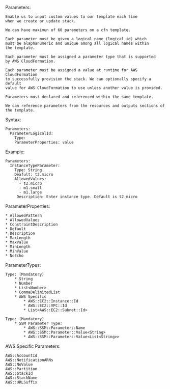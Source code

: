 Parameters:

	Enable us to input custom values to our template each time
	when we create or update stack.

	We can have maximun of 60 parameters on a cfn template.

	Each parameter must be given a logical name (logical id) which
	must be alaphanumeric and unique among all logical names within
	the template.

	Each parameter must be assigned a parameter type that is supported
	by AWS CloudFormation.

	Each parameter must be assigned a value at runtime for AWS CloudFormation
	to successfully provision the stack. We can optionally specify a default
	value for AWS CloudFormation to use unless another value is provided.

	Parameters must declared and referenced within the same template.

	We can reference parameters from the resources and outputs sections of 
	the template.


Syntax:

	Parameters:
	  ParameterLogicalId:
	    Type:
	    ParameterProperties: value


Example:

	Parameters:
	  InstanceTypeParameter:
	    Type: String
	    Deafult: t2.micro
	    AllowedValues:
	      - t2.micro
	      - m1.small
	      - m1.large
	     Description: Enter instance type. Default is t2.micro


ParameterProperties:

	* AllowedPattern
	* AllowedValues
	* ConstraintDescription
	* Default
	* Description
	* MaxLength
	* MaxValue
	* MinLength
	* MinValue
	* NoEcho

ParameterTypes:

	Type: (Mandatory)
		* String
		* Number
		* List<Number>
		* CommaDelimitedList
		* AWS Specific
			* AWS::EC2::Instance::Id
			* AWS::EC2::VPC::Id
			* List<AWS::EC2::Subnet::Id>

	Type: (Mandatory)
		* SSM Parameter Type:
			* AWS::SSM::Parameter::Name
			* AWS::SSM::Parameter::Value<String>
			* AWS::SSM::Parameter::Value<List<String>>

AWS Specific Parameters:

	AWS::AccountId
	AWS::NotificationARNs
	AWS::NoValue
	AWS::Partition
	AWS::StackId
	AWS::StackName
	AWS::URLSuffix